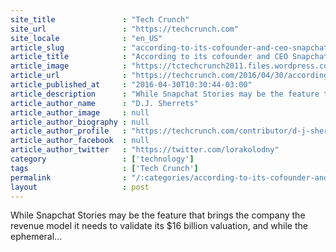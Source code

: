 ```yaml
---
site_title               : "Tech Crunch"
site_url                 : "https://techcrunch.com"
site_locale              : "en_US"
article_slug             : "according-to-its-cofounder-and-ceo-snapchat-is-mainly-a-camera-company"
article_title            : "According to its cofounder and CEO Snapchat is mainly “a camera company”"
article_image            : "https://tctechcrunch2011.files.wordpress.com/2016/04/snapchat-camera.png?w=764&h=400&crop=1"
article_url              : "https://techcrunch.com/2016/04/30/according-to-its-cofounder-and-ceo-snapchat-is-mainly-a-camera-company/"
article_published_at     : "2016-04-30T10:30:44-03:00"
article_description      : "While Snapchat Stories may be the feature that brings the company the revenue model it needs to validate its $16 billion valuation, and while the ephemeral..."
article_author_name      : "D.J. Sherrets"
article_author_image     : null
article_author_biography : null
article_author_profile   : "https://techcrunch.com/contributor/d-j-sherrets/"
article_author_facebook  : null
article_author_twitter   : "https://twitter.com/lorakolodny"
category                 : ['technology']
tags                     : ['Tech Crunch']
permalink                : "/:categories/according-to-its-cofounder-and-ceo-snapchat-is-mainly-a-camera-company/"
layout                   : post
---
```


While Snapchat Stories may be the feature that brings the company the revenue model it needs to validate its $16 billion valuation, and while the ephemeral...
